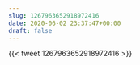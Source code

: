```yaml
---
slug: 1267963652918972416
date: 2020-06-02 23:37:47+00:00
draft: false
---
```


{{< tweet 1267963652918972416 >}}
